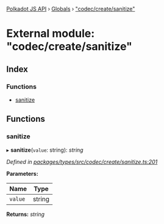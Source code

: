 [Polkadot JS API](../README.md) › [Globals](../globals.md) › ["codec/create/sanitize"](_codec_create_sanitize_.md)

# External module: "codec/create/sanitize"

## Index

### Functions

* [sanitize](_codec_create_sanitize_.md#sanitize)

## Functions

###  sanitize

▸ **sanitize**(`value`: string): *string*

*Defined in [packages/types/src/codec/create/sanitize.ts:201](https://github.com/polkadot-js/api/blob/15158b763c/packages/types/src/codec/create/sanitize.ts#L201)*

**Parameters:**

Name | Type |
------ | ------ |
`value` | string |

**Returns:** *string*
